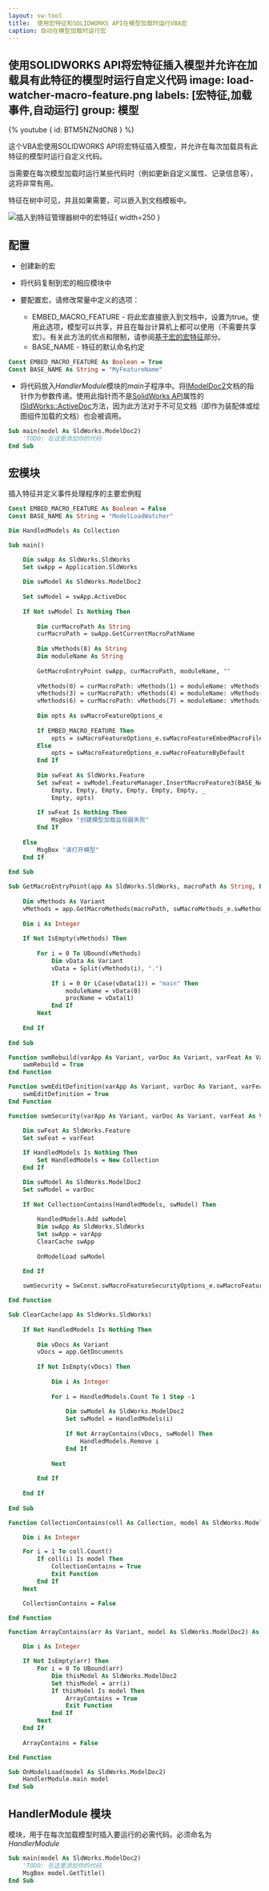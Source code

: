 ```yaml
---
layout: sw-tool
title:  使用宏特征和SOLIDWORKS API在模型加载时运行VBA宏
caption: 自动在模型加载时运行宏
---
```

 使用SOLIDWORKS API将宏特征插入模型并允许在加载具有此特征的模型时运行自定义代码
image: load-watcher-macro-feature.png
labels: [宏特征,加载事件,自动运行]
group: 模型
---
{% youtube { id: BTM5NZNdON8 } %}

这个VBA宏使用SOLIDWORKS API将宏特征插入模型，并允许在每次加载具有此特征的模型时运行自定义代码。

当需要在每次模型加载时运行某些代码时（例如更新自定义属性、记录信息等），这将非常有用。

特征在树中可见，并且如果需要，可以嵌入到文档模板中。

![插入到特征管理器树中的宏特征](load-watcher-macro-feature.png){ width=250 }

## 配置

* 创建新的宏
* 将代码复制到宏的相应模块中
* 要配置宏，请修改常量中定义的选项：

    * EMBED_MACRO_FEATURE - 将此宏直接嵌入到文档中，设置为true。使用此选项，模型可以共享，并且在每台计算机上都可以使用（不需要共享宏）。有关此方法的优点和限制，请参阅[基于宏的宏特征](/docs/codestack/solidworks-api/document/macro-feature/#macro-based-macro-feature)部分。
    * BASE_NAME - 特征的默认命名约定

~~~ vb
Const EMBED_MACRO_FEATURE As Boolean = True
Const BASE_NAME As String = "MyFeatureName"
~~~

* 将代码放入*HandlerModule*模块的*main*子程序中。将[IModelDoc2](https://help.solidworks.com/2012/english/api/sldworksapi/SolidWorks.Interop.sldworks~SolidWorks.Interop.sldworks.IModelDoc2.html)文档的指针作为参数传递。使用此指针而不是[SolidWorks API](https://help.solidworks.com/2012/english/api/sldworksapi/solidworks.interop.sldworks~solidworks.interop.sldworks.isldworks~activedoc.html)属性的[ISldWorks::ActiveDoc](https://help.solidworks.com/2012/english/api/sldworksapi/solidworks.interop.sldworks~solidworks.interop.sldworks.isldworks~activedoc.html)方法，因为此方法对于不可见文档（即作为装配体或绘图组件加载的文档）也会被调用。

~~~ vb
Sub main(model As SldWorks.ModelDoc2)
    'TODO: 在这里添加你的代码
End Sub
~~~

## 宏模块

插入特征并定义事件处理程序的主要宏例程

~~~ vb
Const EMBED_MACRO_FEATURE As Boolean = False
Const BASE_NAME As String = "ModelLoadWatcher"

Dim HandledModels As Collection

Sub main()

    Dim swApp As SldWorks.SldWorks
    Set swApp = Application.SldWorks
    
    Dim swModel As SldWorks.ModelDoc2
    
    Set swModel = swApp.ActiveDoc
    
    If Not swModel Is Nothing Then
        
        Dim curMacroPath As String
        curMacroPath = swApp.GetCurrentMacroPathName
        
        Dim vMethods(8) As String
        Dim moduleName As String
        
        GetMacroEntryPoint swApp, curMacroPath, moduleName, ""
        
        vMethods(0) = curMacroPath: vMethods(1) = moduleName: vMethods(2) = "swmRebuild"
        vMethods(3) = curMacroPath: vMethods(4) = moduleName: vMethods(5) = "swmEditDefinition"
        vMethods(6) = curMacroPath: vMethods(7) = moduleName: vMethods(8) = "swmSecurity"
        
        Dim opts As swMacroFeatureOptions_e
        
        If EMBED_MACRO_FEATURE Then
            opts = swMacroFeatureOptions_e.swMacroFeatureEmbedMacroFile
        Else
            opts = swMacroFeatureOptions_e.swMacroFeatureByDefault
        End If
        
        Dim swFeat As SldWorks.Feature
        Set swFeat = swModel.FeatureManager.InsertMacroFeature3(BASE_NAME, "", vMethods, _
            Empty, Empty, Empty, Empty, Empty, Empty, _
            Empty, opts)
        
        If swFeat Is Nothing Then
            MsgBox "创建模型加载监视器失败"
        End If
        
    Else
        MsgBox "请打开模型"
    End If
    
End Sub

Sub GetMacroEntryPoint(app As SldWorks.SldWorks, macroPath As String, ByRef moduleName As String, ByRef procName As String)
        
    Dim vMethods As Variant
    vMethods = app.GetMacroMethods(macroPath, swMacroMethods_e.swMethodsWithoutArguments)
    
    Dim i As Integer
    
    If Not IsEmpty(vMethods) Then
    
        For i = 0 To UBound(vMethods)
            Dim vData As Variant
            vData = Split(vMethods(i), ".")
            
            If i = 0 Or LCase(vData(1)) = "main" Then
                moduleName = vData(0)
                procName = vData(1)
            End If
        Next
        
    End If
    
End Sub

Function swmRebuild(varApp As Variant, varDoc As Variant, varFeat As Variant) As Variant
    swmRebuild = True
End Function

Function swmEditDefinition(varApp As Variant, varDoc As Variant, varFeat As Variant) As Variant
    swmEditDefinition = True
End Function

Function swmSecurity(varApp As Variant, varDoc As Variant, varFeat As Variant) As Variant

    Dim swFeat As SldWorks.Feature
    Set swFeat = varFeat
    
    If HandledModels Is Nothing Then
        Set HandledModels = New Collection
    End If

    Dim swModel As SldWorks.ModelDoc2
    Set swModel = varDoc
        
    If Not CollectionContains(HandledModels, swModel) Then
        
        HandledModels.Add swModel
        Dim swApp As SldWorks.SldWorks
        Set swApp = varApp
        ClearCache swApp
        
        OnModelLoad swModel
        
    End If

    swmSecurity = SwConst.swMacroFeatureSecurityOptions_e.swMacroFeatureSecurityByDefault

End Function

Sub ClearCache(app As SldWorks.SldWorks)
    
    If Not HandledModels Is Nothing Then
    
        Dim vDocs As Variant
        vDocs = app.GetDocuments
        
        If Not IsEmpty(vDocs) Then
            
            Dim i As Integer
            
            For i = HandledModels.Count To 1 Step -1
            
                Dim swModel As SldWorks.ModelDoc2
                Set swModel = HandledModels(i)
                
                If Not ArrayContains(vDocs, swModel) Then
                    HandledModels.Remove i
                End If
                
            Next
            
        End If
        
    End If
    
End Sub

Function CollectionContains(coll As Collection, model As SldWorks.ModelDoc2) As Boolean

    Dim i As Integer

    For i = 1 To coll.Count()
        If coll(i) Is model Then
            CollectionContains = True
            Exit Function
        End If
    Next

    CollectionContains = False

End Function

Function ArrayContains(arr As Variant, model As SldWorks.ModelDoc2) As Boolean

    Dim i As Integer

    If Not IsEmpty(arr) Then
        For i = 0 To UBound(arr)
            Dim thisModel As SldWorks.ModelDoc2
            Set thisModel = arr(i)
            If thisModel Is model Then
                ArrayContains = True
                Exit Function
            End If
        Next
    End If
    
    ArrayContains = False

End Function

Sub OnModelLoad(model As SldWorks.ModelDoc2)
    HandlerModule.main model
End Sub
~~~



## HandlerModule 模块

模块，用于在每次加载模型时插入要运行的必需代码。必须命名为*HandlerModule*

~~~ vb
Sub main(model As SldWorks.ModelDoc2)
    'TODO: 在这里添加你的代码
    MsgBox model.GetTitle()
End Sub
~~~